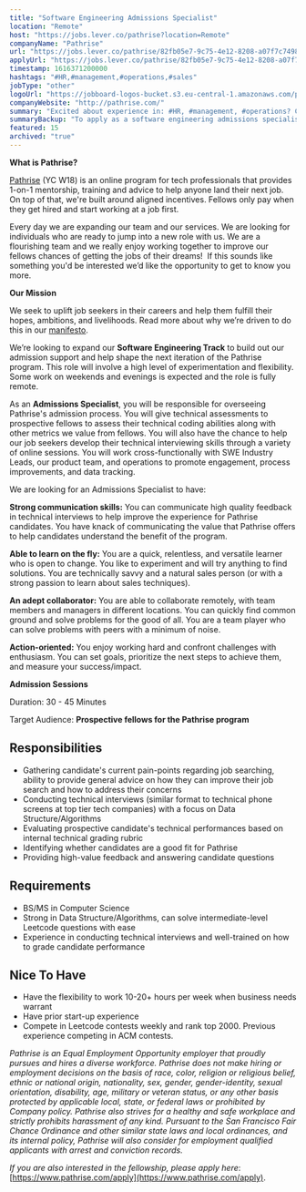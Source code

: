 ```yaml
---
title: "Software Engineering Admissions Specialist"
location: "Remote"
host: "https://jobs.lever.co/pathrise?location=Remote"
companyName: "Pathrise"
url: "https://jobs.lever.co/pathrise/82fb05e7-9c75-4e12-8208-a07f7c74982d"
applyUrl: "https://jobs.lever.co/pathrise/82fb05e7-9c75-4e12-8208-a07f7c74982d/apply"
timestamp: 1616371200000
hashtags: "#HR,#management,#operations,#sales"
jobType: "other"
logoUrl: "https://jobboard-logos-bucket.s3.eu-central-1.amazonaws.com/pathrise"
companyWebsite: "http://pathrise.com/"
summary: "Excited about experience in: #HR, #management, #operations? Check out this job post!"
summaryBackup: "To apply as a software engineering admissions specialist at Pathrise, you preferably need to have some knowledge of: #sales, #management, #operations."
featured: 15
archived: "true"
---
```


**What is Pathrise?**

[Pathrise](https://www.pathrise.com/) (YC W18) is an online program for tech professionals that provides 1-on-1 mentorship, training and advice to help anyone land their next job. On top of that, we're built around aligned incentives. Fellows only pay when they get hired and start working at a job first.

Every day we are expanding our team and our services. We are looking for individuals who are ready to jump into a new role with us. We are a flourishing team and we really enjoy working together to improve our fellows chances of getting the jobs of their dreams!  If this sounds like something you'd be interested we’d like the opportunity to get to know you more.

**Our Mission**

We seek to uplift job seekers in their careers and help them fulfill their hopes, ambitions, and livelihoods. Read more about why we’re driven to do this in our [manifesto](https://www.pathrise.com/manifesto).

We’re looking to expand our **Software Engineering Track** to build out our admission support and help shape the next iteration of the Pathrise program. This role will involve a high level of experimentation and flexibility. Some work on weekends and evenings is expected and the role is fully remote.

As an **Admissions Specialist**, you will be responsible for overseeing Pathrise's admission process. You will give technical assessments to prospective fellows to assess their technical coding abilities along with other metrics we value from fellows. You will also have the chance to help our job seekers develop their technical interviewing skills through a variety of online sessions. You will work cross-functionally with SWE Industry Leads, our product team, and operations to promote engagement, process improvements, and data tracking.

We are looking for an Admissions Specialist to have:

**Strong communication skills:** You can communicate high quality feedback in technical interviews to help improve the experience for Pathrise candidates. You have knack of communicating the value that Pathrise offers to help candidates understand the benefit of the program.

**Able to learn on the fly:** You are a quick, relentless, and versatile learner who is open to change. You like to experiment and will try anything to find solutions. You are technically savvy and a natural sales person (or with a strong passion to learn about sales techniques).

**An adept collaborator:** You are able to collaborate remotely, with team members and managers in different locations. You can quickly find common ground and solve problems for the good of all. You are a team player who can solve problems with peers with a minimum of noise.

**Action-oriented:** You enjoy working hard and confront challenges with enthusiasm. You can set goals, prioritize the next steps to achieve them, and measure your success/impact.

**Admission Sessions**

Duration: 30 - 45 Minutes

Target Audience: **Prospective fellows for the Pathrise program**

## Responsibilities

*   Gathering candidate's current pain-points regarding job searching, ability to provide general advice on how they can improve their job search and how to address their concerns
*   Conducting technical interviews (similar format to technical phone screens at top tier tech companies) with a focus on Data Structure/Algorithms
*   Evaluating prospective candidate's technical performances based on internal technical grading rubric
*   Identifying whether candidates are a good fit for Pathrise
*   Providing high-value feedback and answering candidate questions

## Requirements

*   BS/MS in Computer Science
*   Strong in Data Structure/Algorithms, can solve intermediate-level Leetcode questions with ease
*   Experience in conducting technical interviews and well-trained on how to grade candidate performance

## Nice To Have

*   Have the flexibility to work 10-20+ hours per week when business needs warrant
*   Have prior start-up experience
*   Compete in Leetcode contests weekly and rank top 2000. Previous experience competing in ACM contests.

_Pathrise is an Equal Employment Opportunity employer that proudly pursues and hires a diverse workforce. Pathrise does not make hiring or employment decisions on the basis of race, color, religion or religious belief, ethnic or national origin, nationality, sex, gender, gender-identity, sexual orientation, disability, age, military or veteran status, or any other basis protected by applicable local, state, or federal laws or prohibited by Company policy. Pathrise also strives for a healthy and safe workplace and strictly prohibits harassment of any kind. Pursuant to the San Francisco Fair Chance Ordinance and other similar state laws and local ordinances, and its internal policy, Pathrise will also consider for employment qualified applicants with arrest and conviction records._

_If you are also interested in the fellowship, please apply here_: [https://www.pathrise.com/apply](https://www.pathrise.com/apply).
